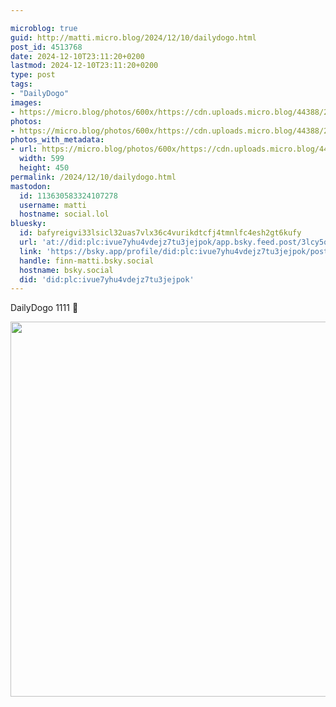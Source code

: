 ```yaml
---

microblog: true
guid: http://matti.micro.blog/2024/12/10/dailydogo.html
post_id: 4513768
date: 2024-12-10T23:11:20+0200
lastmod: 2024-12-10T23:11:20+0200
type: post
tags:
- "DailyDogo"
images:
- https://micro.blog/photos/600x/https://cdn.uploads.micro.blog/44388/2024/00b8cc8a135b49d7a61e249897608c2e.jpg
photos:
- https://micro.blog/photos/600x/https://cdn.uploads.micro.blog/44388/2024/00b8cc8a135b49d7a61e249897608c2e.jpg
photos_with_metadata:
- url: https://micro.blog/photos/600x/https://cdn.uploads.micro.blog/44388/2024/00b8cc8a135b49d7a61e249897608c2e.jpg
  width: 599
  height: 450
permalink: /2024/12/10/dailydogo.html
mastodon:
  id: 113630583324107278
  username: matti
  hostname: social.lol
bluesky:
  id: bafyreigvi33lsicl32uas7vlx36c4vurikdtcfj4tmnlfc4esh2gt6kufy
  url: 'at://did:plc:ivue7yhu4vdejz7tu3jejpok/app.bsky.feed.post/3lcy5qszhnt2d'
  link: 'https://bsky.app/profile/did:plc:ivue7yhu4vdejz7tu3jejpok/post/3lcy5qszhnt2d'
  handle: finn-matti.bsky.social
  hostname: bsky.social
  did: 'did:plc:ivue7yhu4vdejz7tu3jejpok'
---
```

DailyDogo 1111 🐶

<img src="/media/uploads/2024/00b8cc8a135b49d7a61e249897608c2e.jpg" width="600" alt="" />
